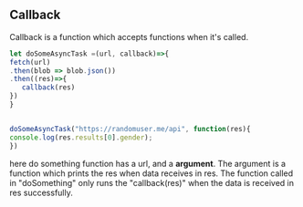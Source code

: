 ## Callback
Callback is a function which accepts functions when it's called.

```javascript
let doSomeAsyncTask =(url, callback)=>{
fetch(url)
.then(blob => blob.json())
.then((res)=>{
   callback(res)
})
}


doSomeAsyncTask("https://randomuser.me/api", function(res){
console.log(res.results[0].gender);
})
```

here do something function has a url, and a **argument**. The argument is a function which prints the res when data receives in res.  The function called in "doSomething" only runs the "callback(res)" when the data is received in res successfully.